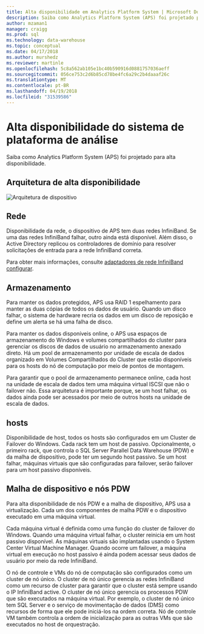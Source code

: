 ```yaml
---
title: Alta disponibilidade em Analytics Platform System | Microsoft Docs
description: Saiba como Analytics Platform System (APS) foi projetado para alta disponibilidade.
author: mzaman1
manager: craigg
ms.prod: sql
ms.technology: data-warehouse
ms.topic: conceptual
ms.date: 04/17/2018
ms.author: murshedz
ms.reviewer: martinle
ms.openlocfilehash: 5c8a562ab105e1bc40b590916d0881757036aeff
ms.sourcegitcommit: 056ce753c2d6b85cd78be4fc6a29c2b4daaaf26c
ms.translationtype: MT
ms.contentlocale: pt-BR
ms.lasthandoff: 04/19/2018
ms.locfileid: "31539586"
---
```

# <a name="analytics-platform-system-high-availability"></a>Alta disponibilidade do sistema de plataforma de análise
Saiba como Analytics Platform System (APS) foi projetado para alta disponibilidade.  
  
## <a name="high-availability-architecture"></a>Arquitetura de alta disponibilidade  
![Arquitetura de dispositivo](media/appliance-architecture.png "arquitetura de dispositivo")  
  
## <a name="network"></a>Rede  
Disponibilidade da rede, o dispositivo de APS tem duas redes InfiniBand. Se uma das redes InfiniBand falhar, outro ainda está disponível. Além disso, o Active Directory replicou os controladores de domínio para resolver solicitações de entrada para a rede InfiniBand correta.  
  
Para obter mais informações, consulte [adaptadores de rede InfiniBand configurar](configure-infiniband-network-adapters.md).  
  
## <a name="storage"></a>Armazenamento  
Para manter os dados protegidos, APS usa RAID 1 espelhamento para manter as duas cópias de todos os dados de usuário. Quando um disco falhar, o sistema de hardware recria os dados em um disco de reposição e define um alerta se há uma falha de disco.  
  
Para manter os dados disponíveis online, o APS usa espaços de armazenamento do Windows e volumes compartilhados do cluster para gerenciar os discos de dados de usuário no armazenamento anexado direto. Há um pool de armazenamento por unidade de escala de dados organizado em Volumes Compartilhados do Cluster que estão disponíveis para os hosts do nó de computação por meio de pontos de montagem.  
  
Para garantir que o pool de armazenamento permanece online, cada host na unidade de escala de dados tem uma máquina virtual ISCSI que não o failover não. Essa arquitetura é importante porque, se um host falhar, os dados ainda pode ser acessados por meio de outros hosts na unidade de escala de dados.  
  
## <a name="hosts"></a>hosts  
Disponibilidade de host, todos os hosts são configurados em um Cluster de Failover do Windows. Cada rack tem um host de passivo. Opcionalmente, o primeiro rack, que controla o SQL Server Parallel Data Warehouse (PDW) e da malha de dispositivo, pode ter um segundo host passivo. Se um host falhar, máquinas virtuais que são configuradas para failover, serão failover para um host passivo disponíveis.  
  
## <a name="pdw-nodes-and-appliance-fabric"></a>Malha de dispositivo e nós PDW  
Para alta disponibilidade de nós PDW e a malha de dispositivo, APS usa a virtualização. Cada um dos componentes de malha PDW e o dispositivo executado em uma máquina virtual.  
  
Cada máquina virtual é definida como uma função do cluster de failover do Windows. Quando uma máquina virtual falhar, o cluster reinicia em um host passivo disponível. As máquinas virtuais são implantadas usando o System Center Virtual Machine Manager. Quando ocorre um failover, a máquina virtual em execução no host passivo é ainda podem acessar seus dados de usuário por meio da rede InfiniBand.  
  
O nó de controle e VMs do nó de computação são configurados como um cluster de nó único. O cluster de nó único gerencia as redes InfiniBand como um recurso de cluster para garantir que o cluster está sempre usando o IP InfiniBand active. O cluster de nó único gerencia os processos PDW que são executados na máquina virtual. Por exemplo, o cluster de nó único tem SQL Server e o serviço de movimentação de dados (DMS) como recursos de forma que ele pode iniciá-los na ordem correta. Nó de controle VM também controla a ordem de inicialização para as outras VMs que são executados no host de orquestração.  
  
